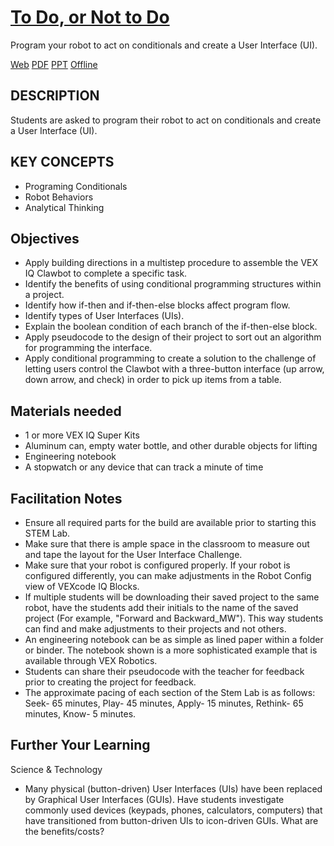 # [To Do, or Not to Do](https://education.vex.com/parent-wrapper.php?id=to-do-or-not-to-do-iq)

Program your robot to act on conditionals and create a User Interface (UI).

[Web](https://education.vex.com/parent-wrapper.php?id=to-do-or-not-to-do-iq)
[PDF](https://education.vex.com/xyleme_content/to-do-or-not-to-do-iq/pdf/to-do-or-not-to-do-iq.pdf)
[PPT](https://education.vex.com/xyleme_content/to-do-or-not-to-do-iq/pptx/to-do-or-not-to-do-iq.pptx)
[Offline](https://education.vex.com/xyleme_content/offline/iq/to-do-or-not-to-do-iq.zip)


## DESCRIPTION

Students are asked to program their robot to act on conditionals and create a User Interface (UI).


## KEY CONCEPTS

- Programing Conditionals
- Robot Behaviors
- Analytical Thinking


## Objectives

- Apply building directions in a multistep procedure to assemble the VEX IQ Clawbot to complete a specific task.
- Identify the benefits of using conditional programming structures within a project.
- Identify how if-then and if-then-else blocks affect program flow.
- Identify types of User Interfaces (UIs).
- Explain the boolean condition of each branch of the if-then-else block.
- Apply pseudocode to the design of their project to sort out an algorithm for programming the interface.
- Apply conditional programming to create a solution to the challenge of letting users control the Clawbot with a three-button interface (up arrow, down arrow, and check) in order to pick up items from a table.


## Materials needed

- 1 or more VEX IQ Super Kits
- Aluminum can, empty water bottle, and other durable objects for lifting
- Engineering notebook
- A stopwatch or any device that can track a minute of time


## Facilitation Notes

- Ensure all required parts for the build are available prior to starting this STEM Lab.
- Make sure that there is ample space in the classroom to measure out and tape the layout for the User Interface Challenge.
- Make sure that your robot is configured properly. If your robot is configured differently, you can make adjustments in the Robot Config view of VEXcode IQ Blocks.
- If multiple students will be downloading their saved project to the same robot, have the students add their initials to the name of the saved project (For example, "Forward and Backward_MW"). This way students can find and make adjustments to their projects and not others.
- An engineering notebook can be as simple as lined paper within a folder or binder. The notebook shown is a more sophisticated example that is available through VEX Robotics.
- Students can share their pseudocode with the teacher for feedback prior to creating the project for feedback.
- The approximate pacing of each section of the Stem Lab is as follows: Seek- 65 minutes, Play- 45 minutes, Apply- 15 minutes, Rethink- 65 minutes, Know- 5 minutes.


## Further Your Learning

Science & Technology
- Many physical (button-driven) User Interfaces (UIs) have been replaced by Graphical User Interfaces (GUIs). Have students investigate commonly used devices (keypads, phones, calculators, computers) that have transitioned from button-driven UIs to icon-driven GUIs. What are the benefits/costs?
